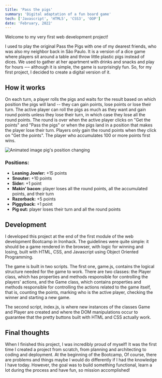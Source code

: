 ```yaml
---
title: 'Pass the pigs'
summary: 'Digital adaptation of a fun board game'
tech: ['Javascript', 'HTML5', 'CSS3', 'OOP']
date: 'February, 2022'
---
```


Welcome to my very first web development project!

I used to play the original Pass the Pigs with one of my dearest friends, who was also my neighbor back in São Paulo. It is a version of a dice game where players sit around a table and throw little plastic pigs instead of dices. We used to gather at her apartment with drinks and snacks and play for hours ‒‒ although it is simple, the game is surprisingly fun. So, for my first project, I decided to create a digital version of it.

## How it works

On each turn, a player rolls the pigs and waits for the result based on which position the pigs will land -- they can gain points, lose points or lose their turn. The active player can roll the pigs as much as they want and gain round points unless they lose their turn, in which case they lose all the round points. The round is over when the active player clicks on "Get the points" and "Pass the pigs" or when the pigs land in a position that makes the player lose their turn. Players only gain the round points when they click on "Get the points". The player who accumulates 100 or more points first wins.

![Animated image pig's position changing](/images/pigs-gif.gif)

### Positions:

- **Leaning Jowler:** +15 points
- **Snouter:** +10 points
- **Sider:** +1 point
- **Makin' bacon:** player loses all the round points, all the accumulated points, and their turn
- **Razorback:** +5 points
- **Piggyback:** +1 point
- **Pig out:** player loses their turn and all the round points

## Development

I developed this project at the end of the first module of the web development Bootcamp in Ironhack. The guidelines were quite simple: it should be a game rendered in the browser, with logic for winning and losing, built with HTML, CSS, and Javascript using Object Oriented Programming.

The game is built in two scripts. The first one, game.js, contains the logical structure needed for the game to work. There are two classes: the Player class, which has properties and methods responsible for controlling the players' actions, and the Game class, which contains properties and methods responsible for controlling the actions related to the game itself, that is, counting the points, marking who is the active player, checking the winner and starting a new game.

The second script, index.js, is where new instances of the classes Game and Player are created and where the DOM manipulations occur to guarantee that the pretty buttons built with HTML and CSS actually work.

## Final thoughts

When I finished this project, I was incredibly proud of myself! It was the first time I created a project from scratch, from planning and architecting to coding and deployment. At the beginning of the Bootcamp, Of course, there are problems and things maybe I would do differently if I had the knowledge I have today. However, the goal was to build something functional, learn a lot during the process and have fun, so mission accomplished!
